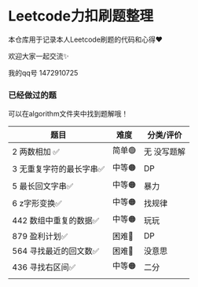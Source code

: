 # Leetcode力扣刷题整理


本仓库用于记录本人Leetcode刷题的代码和心得❤

欢迎大家一起交流✨

我的qq号 1472910725



### 已经做过的题

可以在algorithm文件夹中找到题解哦！

| 题目                    | 难度  | 分类/评价   |
| ----------------------- | ----- | ----------- |
| 2 两数相加 ✅            | 简单🟢 | 无 没写题解 |
| 3 无重复字符的最长字串✅ | 中等🟠 | DP          |
| 5 最长回文字串✅         | 中等🟠 | 暴力        |
| 6 z字形变换✅            | 中等🟠 | 找规律      |
| 442 数组中重复的数据✅   | 中等🟠 | 玩玩        |
| 879 盈利计划✅           | 困难🔴 | DP          |
| 564 寻找最近的回文数✅   | 困难🔴 | 没意思      |
| 436 寻找右区间✅         | 中等🟠 | 二分        |
|                         |       |             |



